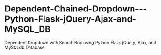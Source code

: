 # Dependent-Chained-Dropdown---Python-Flask-jQuery-Ajax-and-MySQL_DB

Dependent Dropdown with Search Box using Python Flask jQuery, Ajax, and MySQLdb Database
